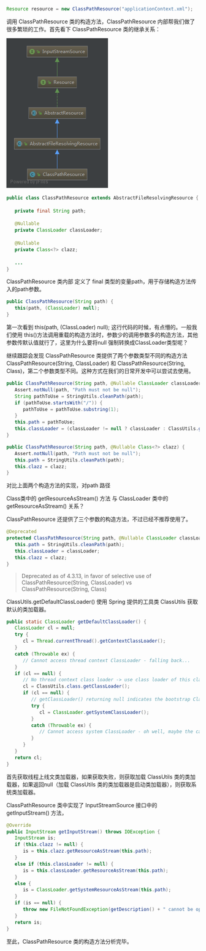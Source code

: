 ```java
Resource resource = new ClassPathResource("applicationContext.xml");
```

调用 ClassPathResource 类的构造方法，ClassPathResource  内部帮我们做了很多繁琐的工作。首先看下 ClassPathResource  类的继承关系：

![ClassPathResource](ClassPathResource.assets/ClassPathResource.png)

```java
public class ClassPathResource extends AbstractFileResolvingResource {

   private final String path;

   @Nullable
   private ClassLoader classLoader;

   @Nullable
   private Class<?> clazz;
   
   ...
}   
```

ClassPathResource 类内部 定义了 final 类型的变量path，用于存储构造方法传入的path参数。



```java
public ClassPathResource(String path) {
   this(path, (ClassLoader) null);
}
```

第一次看到 this(path, (ClassLoader) null); 这行代码的时候，有点懵的。一般我们使用 this()方法调用重载的构造方法时，参数少的调用参数多的构造方法，其他参数传默认值就行了，这里为什么要将null 强制转换成ClassLoader类型呢？

继续跟踪会发现 ClassPathResource 类提供了两个参数类型不同的构造方法 ClassPathResource(String, ClassLoader) 和 ClassPathResource(String, Class)，第二个参数类型不同。这种方式在我们的日常开发中可以尝试去使用。

```java
public ClassPathResource(String path, @Nullable ClassLoader classLoader) {
   Assert.notNull(path, "Path must not be null");
   String pathToUse = StringUtils.cleanPath(path);
   if (pathToUse.startsWith("/")) {
      pathToUse = pathToUse.substring(1);
   }
   this.path = pathToUse;
   this.classLoader = (classLoader != null ? classLoader : ClassUtils.getDefaultClassLoader());
}
```



```java
public ClassPathResource(String path, @Nullable Class<?> clazz) {
   Assert.notNull(path, "Path must not be null");
   this.path = StringUtils.cleanPath(path);
   this.clazz = clazz;
}
```

对比上面两个构造方法的实现，对path 路径



Class类中的 getResourceAsStream() 方法 与 ClassLoader 类中的 getResourceAsStream() 关系？





ClassPathResource 还提供了三个参数的构造方法，不过已经不推荐使用了。

```java
@Deprecated
protected ClassPathResource(String path, @Nullable ClassLoader classLoader, @Nullable Class<?> clazz) {
   this.path = StringUtils.cleanPath(path);
   this.classLoader = classLoader;
   this.clazz = clazz;
}
```

> Deprecated as of 4.3.13, in favor of selective use of ClassPathResource(String, ClassLoader) vs ClassPathResource(String, Class)



ClassUtils.getDefaultClassLoader() 使用 Spring 提供的工具类 ClassUtils 获取默认的类加载器。

```java
public static ClassLoader getDefaultClassLoader() {
   ClassLoader cl = null;
   try {
      cl = Thread.currentThread().getContextClassLoader();
   }
   catch (Throwable ex) {
      // Cannot access thread context ClassLoader - falling back...
   }
   if (cl == null) {
      // No thread context class loader -> use class loader of this class.
      cl = ClassUtils.class.getClassLoader();
      if (cl == null) {
         // getClassLoader() returning null indicates the bootstrap ClassLoader
         try {
            cl = ClassLoader.getSystemClassLoader();
         }
         catch (Throwable ex) {
            // Cannot access system ClassLoader - oh well, maybe the caller can live with null...
         }
      }
   }
   return cl;
}
```

首先获取线程上线文类加载器，如果获取失败，则获取加载 ClassUtils 类的类加载器，如果返回null（加载 ClassUtils 类的类加载器是启动类加载器），则获取系统类加载器。



ClassPathResource 类中实现了 InputStreamSource 接口中的 getInputStream() 方法，

```java
@Override
public InputStream getInputStream() throws IOException {
   InputStream is;
   if (this.clazz != null) {
      is = this.clazz.getResourceAsStream(this.path);
   }
   else if (this.classLoader != null) {
      is = this.classLoader.getResourceAsStream(this.path);
   }
   else {
      is = ClassLoader.getSystemResourceAsStream(this.path);
   }
   if (is == null) {
      throw new FileNotFoundException(getDescription() + " cannot be opened because it does not exist");
   }
   return is;
}
```







至此，ClassPathResource 类的构造方法分析完毕。


































